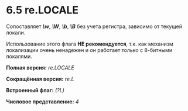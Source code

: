 # 6.5 re.LOCALE
Сопоставляет ***\w***, ***\W***, ***\b***, ***\B***  без учета регистра, зависимо от текущей локали.

Использование этого флага **НЕ рекомендуется**, т.к. как механизм локализации очень ненадежен и он работает только с 8-битными локалями.

**Полная версия:** *re.LOCALE*

**Сокращённая версия:** *re.L*

**Встроенный флаг:** *(?L)*

**Числовое представление:** *4*
